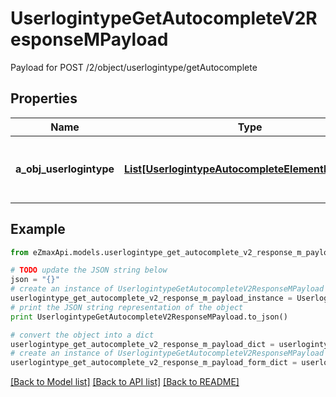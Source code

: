 # UserlogintypeGetAutocompleteV2ResponseMPayload

Payload for POST /2/object/userlogintype/getAutocomplete

## Properties
Name | Type | Description | Notes
------------ | ------------- | ------------- | -------------
**a_obj_userlogintype** | [**List[UserlogintypeAutocompleteElementResponse]**](UserlogintypeAutocompleteElementResponse.md) | An array of Userlogintype autocomplete element response. | 

## Example

```python
from eZmaxApi.models.userlogintype_get_autocomplete_v2_response_m_payload import UserlogintypeGetAutocompleteV2ResponseMPayload

# TODO update the JSON string below
json = "{}"
# create an instance of UserlogintypeGetAutocompleteV2ResponseMPayload from a JSON string
userlogintype_get_autocomplete_v2_response_m_payload_instance = UserlogintypeGetAutocompleteV2ResponseMPayload.from_json(json)
# print the JSON string representation of the object
print UserlogintypeGetAutocompleteV2ResponseMPayload.to_json()

# convert the object into a dict
userlogintype_get_autocomplete_v2_response_m_payload_dict = userlogintype_get_autocomplete_v2_response_m_payload_instance.to_dict()
# create an instance of UserlogintypeGetAutocompleteV2ResponseMPayload from a dict
userlogintype_get_autocomplete_v2_response_m_payload_form_dict = userlogintype_get_autocomplete_v2_response_m_payload.from_dict(userlogintype_get_autocomplete_v2_response_m_payload_dict)
```
[[Back to Model list]](../README.md#documentation-for-models) [[Back to API list]](../README.md#documentation-for-api-endpoints) [[Back to README]](../README.md)


